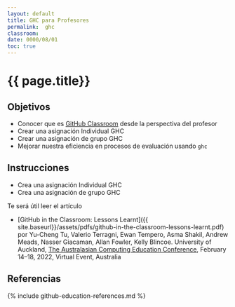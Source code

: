 ```yaml
---
layout: default
title: GHC para Profesores
permalink:  ghc
classroom: 
date: 0000/08/01
toc: true
---
```


# {{ page.title}}

## Objetivos

* Conocer que es [GitHub Classroom]() desde la perspectiva del profesor 
* Crear una asignación Individual GHC
* Crear una asignación de grupo GHC
* Mejorar nuestra eficiencia en procesos de evaluación usando `ghc` 

## Instrucciones

* Crea una asignación Individual GHC 
* Crea una asignación de grupo GHC

Te será útil leer el artículo

* [GitHub in the Classroom: Lessons Learnt]({{ site.baseurl}}/assets/pdfs/github-in-the-classroom-lessons-learnt.pdf) por Yu-Cheng Tu, Valerio Terragni, Ewan Tempero, Asma Shakil,
Andrew Meads, Nasser Giacaman, Allan Fowler, Kelly Blincoe. University of Auckland, [The Australasian Computing Education Conference](https://aceconference.wordpress.com/previous-conferences/), February 14–18, 2022, Virtual Event, Australia


## Referencias

{% include github-education-references.md %}